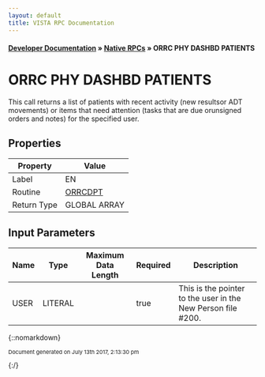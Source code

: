 ```yaml
---
layout: default
title: VISTA RPC Documentation
---
```


#### [Developer Documentation](../index) &#187; [Native RPCs](TableOfContents) &#187; ORRC PHY DASHBD PATIENTS<br/>
# ORRC PHY DASHBD PATIENTS

This call returns a list of patients with recent activity (new resultsor ADT movements) or items that need attention (tasks that are due orunsigned orders and notes) for the specified user.

## Properties

Property | Value
--- | ---
Label | EN
Routine | [ORRCDPT](http://code.osehra.org/dox/Routine_ORRCDPT_source.html)
Return Type | GLOBAL ARRAY


## Input Parameters

Name | Type | Maximum Data Length | Required | Description
--- | --- | --- | --- | ---
USER | LITERAL |  | true | This is the pointer to the user in the New Person file #200.



{::nomarkdown} <br/><p style="font-size: 11px">Document generated on July 13th 2017, 2:13:30 pm</p>{:/}
